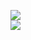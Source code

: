 [![](https://img.shields.io/badge/Made%20With-Github%20Spray-lightgrey.svg?style=for-the-badge&logo=github)](https://github.com/Annihil/github-spray#31125)  
[![](https://i.imgur.com/2DrTn0Z.gif)](https://github.com/Annihil/github-spray)